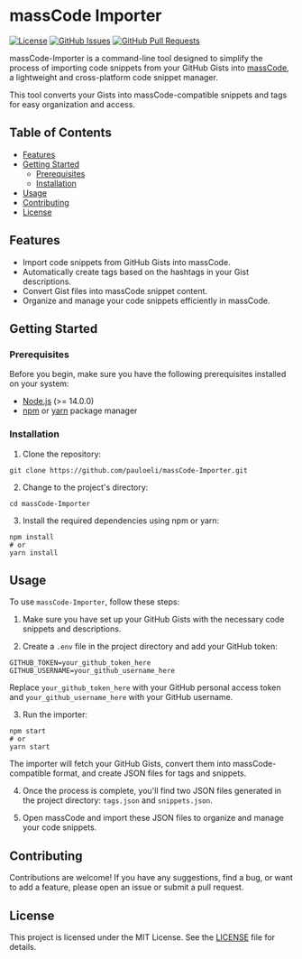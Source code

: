 # massCode Importer

[![License](https://img.shields.io/badge/license-MIT-blue.svg)](LICENSE)
[![GitHub Issues](https://img.shields.io/github/issues/pauloeli/massCode-Importer)](https://github.com/pauloeli/massCode-Importer/issues)
[![GitHub Pull Requests](https://img.shields.io/github/issues-pr/pauloeli/massCode-Importer)](https://github.com/pauloeli/massCode-Importer/pulls)

massCode-Importer is a command-line tool designed to simplify the process of importing code snippets from your GitHub
Gists into [massCode](https://masscode.io/), a lightweight and cross-platform code snippet manager.

This tool converts your Gists into massCode-compatible snippets and tags for easy organization and access.

## Table of Contents

- [Features](#features)
- [Getting Started](#getting-started)
    - [Prerequisites](#prerequisites)
    - [Installation](#installation)
- [Usage](#usage)
- [Contributing](#contributing)
- [License](#license)

## Features

- Import code snippets from GitHub Gists into massCode.
- Automatically create tags based on the hashtags in your Gist descriptions.
- Convert Gist files into massCode snippet content.
- Organize and manage your code snippets efficiently in massCode.

## Getting Started

### Prerequisites

Before you begin, make sure you have the following prerequisites installed on your system:

- [Node.js](https://nodejs.org/) (>= 14.0.0)
- [npm](https://www.npmjs.com/) or [yarn](https://yarnpkg.com/) package manager

### Installation

1. Clone the repository:

```shell
git clone https://github.com/pauloeli/massCode-Importer.git
```

2. Change to the project's directory:

```shell
cd massCode-Importer
```

3. Install the required dependencies using npm or yarn:

```shell
npm install
# or
yarn install
```

## Usage

To use `massCode-Importer`, follow these steps:

1. Make sure you have set up your GitHub Gists with the necessary code snippets and descriptions.

2. Create a `.env` file in the project directory and add your GitHub token:

```shell
GITHUB_TOKEN=your_github_token_here
GITHUB_USERNAME=your_github_username_here
```

Replace `your_github_token_here` with your GitHub personal access token and `your_github_username_here` with your
GitHub username.

3. Run the importer:

```shell
npm start
# or
yarn start
```

The importer will fetch your GitHub Gists, convert them into massCode-compatible format, and create JSON files for
tags and snippets.

4. Once the process is complete, you'll find two JSON files generated in the project directory: `tags.json`
   and `snippets.json`.

5. Open massCode and import these JSON files to organize and manage your code snippets.

## Contributing

Contributions are welcome! If you have any suggestions, find a bug, or want to add a feature, please open an issue or
submit a pull request.

## License

This project is licensed under the MIT License. See the [LICENSE](LICENSE) file for details.